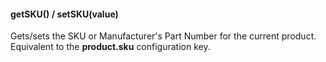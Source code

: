 #### getSKU() / setSKU(value)

Gets/sets the SKU or Manufacturer's Part Number for the current product. Equivalent to the __product.sku__ configuration key.
